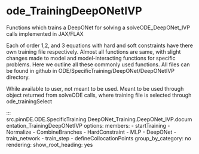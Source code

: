 # ode_TrainingDeepONetIVP

Functions which trains a DeepONet for solving a solveODE_DeepONet_IVP calls implemented in JAX/FLAX

Each of order 1,2, and 3 equations with hard and soft constraints have there own training file respectively. Almost all functions are same, with slight changes made to model and model-interacting functions for specific problems. Here we outline all these commonly used functions. All files can be found in github in ODE/SpecificTraining/DeepONet/DeepONetIVP directory.

While available to user, not meant to be used. Meant to be used through
object returned from solveODE calls, where training file is selected through ode_trainingSelect

::: src.pinnDE.ODE.SpecificTraining.DeepONet_Training.DeepONet_IVP.documentation_TrainingDeepONetIVP
    options:
        members:
            - startTraining
            - Normalize
            - CombineBranches
            - HardConstraint
            - MLP
            - DeepONet
            - train_network
            - train_step
            - defineCollocationPoints
        group_by_category: no
    rendering:
      show_root_heading: yes